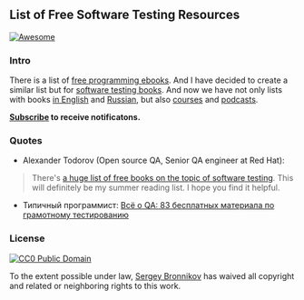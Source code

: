 ## List of Free Software Testing Resources

[![Awesome](https://cdn.rawgit.com/sindresorhus/awesome/d7305f38d29fed78fa85652e3a63e154dd8e8829/media/badge.svg)](https://github.com/sindresorhus/awesome)

### Intro

There is a list of [free programming ebooks](https://github.com/vhf/free-programming-books).
And I have decided to create a similar list but for [software testing books](/free-software-testing-books.md). And now we have not only lists with books [in English](/free-software-testing-books.md) and [Russian](/free-software-testing-books-ru.md), but also [courses](/free-software-testing-courses.md) and [podcasts](/free-software-testing-podcasts.md).

**[Subscribe](https://github.com/ligurio/free-software-testing-books/subscription) to receive notificatons.**

### Quotes

- Alexander Todorov (Open source QA, Senior QA engineer at Red Hat):

> There's [a huge list of free books on the topic of software testing](http://atodorov.org/blog/2015/05/20/free-software-testing-books/).
> This will definitely be my summer reading list. I hope you find it helpful.

- Типичный программист: [Всё о QA: 83 бесплатных материала по грамотному тестированию](https://tproger.ru/digest/free-software-testing-books/)

### License

[![CC0 Public Domain](http://i.creativecommons.org/p/zero/1.0/88x31.png)](http://creativecommons.org/publicdomain/zero/1.0/)

To the extent possible under law, [Sergey Bronnikov](https://bronevichok.ru) has
waived all copyright and related or neighboring rights to this work.
